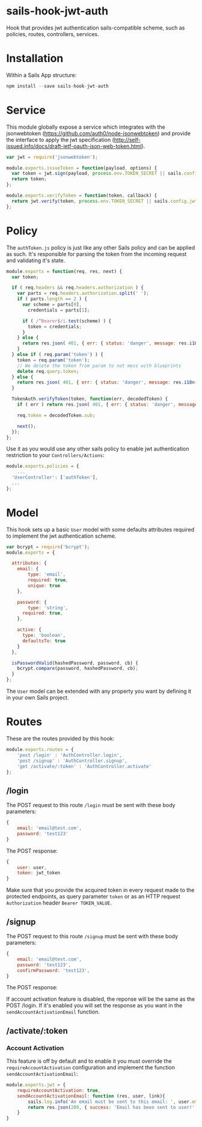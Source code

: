 # sails-hook-jwt-auth
Hook that provides jwt authentication sails-compatible scheme, such as policies, routes, controllers, services.

# Installation
Within a Sails App structure:

```javascript
npm install --save sails-hook-jwt-auth
```

# Service
This module globally expose a service which integrates with the jsonwebtoken (https://github.com/auth0/node-jsonwebtoken) and provide the interface to apply the jwt specification (http://self-issued.info/docs/draft-ietf-oauth-json-web-token.html).

```javascript
var jwt = require('jsonwebtoken');

module.exports.issueToken = function(payload, options) {
  var token = jwt.sign(payload, process.env.TOKEN_SECRET || sails.config.jwt.token_secret, options);
  return token;
};

module.exports.verifyToken = function(token, callback) {
  return jwt.verify(token, process.env.TOKEN_SECRET || sails.config.jwt.token_secret, {}, callback);
};
```

# Policy
The `authToken.js` policy is just like any other Sails policy and can be applied as such. It's responsible for parsing the token from the incoming request and validating it's state.

```javascript
module.exports = function(req, res, next) {
  var token;

  if ( req.headers && req.headers.authorization ) {
    var parts = req.headers.authorization.split(' ');
    if ( parts.length == 2 ) {
      var scheme = parts[0],
        credentials = parts[1];

      if ( /^Bearer$/i.test(scheme) ) {
        token = credentials;
      }
    } else {
      return res.json( 401, { err: { status: 'danger', message: res.i18n('auth.policy.wrongFormat') }});
    }
  } else if ( req.param('token') ) {
    token = req.param('token');
    // We delete the token from param to not mess with blueprints
    delete req.query.token;
  } else {
    return res.json( 401, { err: { status: 'danger', message: res.i18n('auth.policy.noAuthorizationHeaderFound') }});
  }

  TokenAuth.verifyToken(token, function(err, decodedToken) {
    if ( err ) return res.json( 401, { err: { status: 'danger', message: res.i18n('auth.policy.invalidToken'), detail: err }});

    req.token = decodedToken.sub;

    next();
  });
};
```

Use it as you would use any other sails policy to enable jwt authentication restriction to your `Controllers/Actions`:

```javascript
module.exports.policies = {
	...
  'UserController': ['authToken'],
  ...
};
```

# Model
This hook sets up a basic `User` model with some defaults attributes required to implement the jwt authentication
scheme.

```javascript
var bcrypt = require('bcrypt');
module.exports = {

  attributes: {
  	email: {
  		type: 'email',
  		required: true,
  		unique: true
  	},

  	password: {
  		type: 'string',
      required: true,
  	},

    active: {
      type: 'boolean',
      defaultsTo: true
    }
  },

  isPasswordValid(hashedPassword, password, cb) {
    bcrypt.compare(password, hashedPassword, cb);
  }
};

```

The `User` model can be extended with any property you want by defining it in your own Sails project.

# Routes
These are the routes provided by this hook:

```javascript
module.exports.routes = {
	'post /login' : 'AuthController.login',
	'post /signup' : 'AuthController.signup',
	'get /activate/:token' : 'AuthController.activate'
};
```

## /login
The POST request to this route `/login` must be sent with these body parameters:

```javascript
{
	email: 'email@test.com',
	password: 'test123'
}
```

The POST response:

```javascript
{ 
	user: user,
	token: jwt_token
}
```

Make sure that you provide the acquired token in every request made to the protected endpoints, as query parameter `token` or as an HTTP request `Authorization` header `Bearer TOKEN_VALUE`.

## /signup
The POST request to this route `/signup` must be sent with these body parameters:

```javascript
{
	email: 'email@test.com',
	password: 'test123',
	confirmPassword: 'test123',
}
```

The POST response:

If account activation feature is disabled, the reponse will be the same as the POST /login. If it's enabled you will set the response as you want in the `sendAccountActivationEmail` function.

## /activate/:token
### Account Activation
This feature is off by default and to enable it you must override the `requireAccountActivation` configuration and implement the function `sendAccountActivationEmail`:

```javascript
module.exports.jwt = {
	requireAccountActivation: true,
	sendAccountActivationEmail: function (res, user, link){
		sails.log.info('An email must be sent to this email: ', user.email, ' with this activation link: ', link);
		return res.json(200, { success: 'Email has been sent to user!' });
	}
}
```